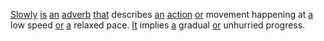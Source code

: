 [Slowly](./slowly.md) [is](./is.md) [an](./an.md) [adverb](./adverb.md) [that](./that.md) describes [an](./an.md) [action](./action.md) [or](./or.md) movement happening at [a](./a.md) low speed [or](./or.md) [a](./a.md) relaxed pace. [It](./it.md) implies [a](./a.md) gradual [or](./or.md) unhurried progress.